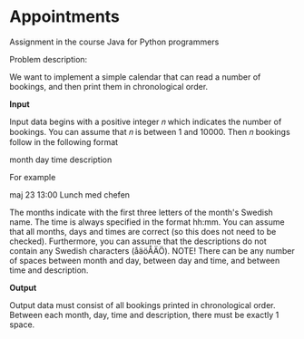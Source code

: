 # Appointments
Assignment in the course Java for Python programmers

Problem description:

We want to implement a simple calendar that can read a number of bookings, and then print them in chronological order.

**Input**

Input data begins with a positive integer 𝑛 which indicates the number of bookings. You can assume that 𝑛 is between 1 and 10000. Then 𝑛 bookings follow in the following format

month day time description

For example

maj 23 13:00 Lunch med chefen

The months indicate with the first three letters of the month's Swedish name. The time is always specified in the format hh:mm. You can assume that all months, days and times are correct (so this does not need to be checked). Furthermore, you can assume that the descriptions do not contain any Swedish characters (åäöÅÄÖ). NOTE! There can be any number of spaces between month and day, between day and time, and between time and description.

**Output**

Output data must consist of all bookings printed in chronological order. Between each month, day, time and description, there must be exactly 1 space.
